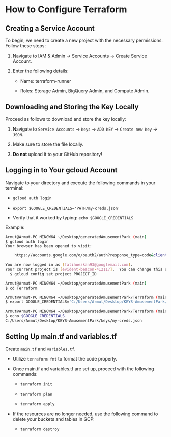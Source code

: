 # How to Configure Terraform
## Creating a Service Account

To begin, we need to create a new project with the necessary permissions. Follow these steps:

1. Navigate to IAM & Admin -> Service Accounts -> Create Service Account.
   
3. Enter the following details:
   
   - Name: terraform-runner
     
   - Roles: Storage Admin, BigQuery Admin, and Compute Admin.
  




## Downloading and Storing the Key Locally

Proceed as follows to download and store the key locally:

1. Navigate to `Service Accounts` -> `Keys` -> `ADD KEY` -> `Create new Key` -> `JSON`.

2. Make sure to store the file locally.

3. **Do not** upload it to your GitHub repository!



## Logging in to Your gcloud Account

Navigate to your directory and execute the following commands in your terminal:

- `gcloud auth login`
  
- `export $GOOGLE_CREDENTIALS='PATH/my-creds.json'`
  
- Verify that it worked by typing: `echo $GOOGLE_CREDENTIALS`



Example:
```bash
Armut@Armut-PC MINGW64 ~/Desktop/generatedAmusementPark (main)
$ gcloud auth login
Your browser has been opened to visit:

    https://accounts.google.com/o/oauth2/auth?response_type=code&client_id= ...

You are now logged in as [fatihoezkan93@googlemail.com].
Your current project is [evident-beacon-412117].  You can change this setting by running:
  $ gcloud config set project PROJECT_ID

Armut@Armut-PC MINGW64 ~/Desktop/generatedAmusementPark (main)
$ cd Terraform

Armut@Armut-PC MINGW64 ~/Desktop/generatedAmusementPark/Terraform (main)
$ export GOOGLE_CREDENTIALS='C:/Users/Armut/Desktop/KEYS-AmusementPark/keys/my-creds.json'

Armut@Armut-PC MINGW64 ~/Desktop/generatedAmusementPark/Terraform (main)
$ echo $GOOGLE_CREDENTIALS
C:/Users/Armut/Desktop/KEYS-AmusementPark/keys/my-creds.json
```

## Setting Up main.tf and variables.tf

Create `main.tf` and `variables.tf`.

- Utilize `terraform fmt` to format the code properly.
  
- Once main.tf and variables.tf are set up, proceed with the following commands:
  
  - `terraform init`
    
  - `terraform plan`
    
  - `terraform apply`
    
- If the resources are no longer needed, use the following command to delete your buckets and tables in GCP:
  
  - `terraform destroy`
 


